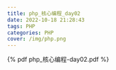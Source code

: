 ```yaml
---
title: php_核心编程_day02
date: 2022-10-18 21:28:43
tags: PHP
categories: PHP
cover: /img/php.png
---
```


{% pdf php_核心编程-day02.pdf %}